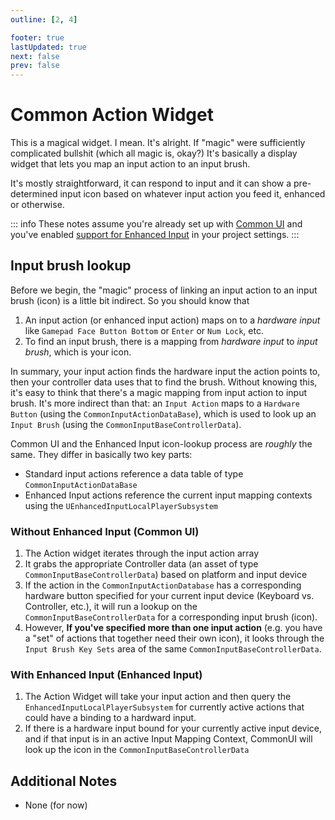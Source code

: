 ```yaml
---
outline: [2, 4]

footer: true
lastUpdated: true
next: false
prev: false
---
```


# Common Action Widget
This is a magical widget. I mean. It's alright. If "magic" were sufficiently complicated bullshit (which all magic is, okay?) It's basically a display widget that lets you map an input action to an input brush.

It's mostly straightforward, it can respond to input and it can show a pre-determined input icon based on whatever input action you feed it, enhanced or otherwise.

::: info
These notes assume you're already set up with [Common UI](https://dev.epicgames.com/documentation/en-us/unreal-engine/common-ui-quickstart-guide-for-unreal-engine) and you've enabled [support for Enhanced Input](https://dev.epicgames.com/documentation/en-us/unreal-engine/using-commonui-with-enhnaced-input-in-unreal-engine) in your project settings.
:::

## Input brush lookup
Before we begin, the "magic" process of linking an input action to an input brush (icon) is a little bit indirect. So you should know that
1. An input action (or enhanced input action) maps on to a _hardware input_ like `Gamepad Face Button Bottom` or `Enter` or `Num Lock`, etc. 
2. To find an input brush, there is a mapping from _hardware input_ to _input brush_, which is your icon. 

In summary, your input action finds the hardware input the action points to, then your controller data uses that to find the brush. Without knowing this, it's easy to think that there's a magic
mapping from input action to input brush. It's more indirect than that: an `Input Action` maps to a `Hardware Button` (using the `CommonInputActionDataBase`), which is used to look up an `Input Brush` (using the `CommonInputBaseControllerData`).


Common UI and the Enhanced Input icon-lookup process are _roughly_ the same. They differ in basically two key parts:

- Standard input actions reference a data table of type `CommonInputActionDataBase`
- Enhanced Input actions reference the current input mapping contexts using the `UEnhancedInputLocalPlayerSubsystem`

### Without Enhanced Input (Common UI)
1. The Action widget iterates through the input action array
2. It grabs the appropriate Controller data (an asset of type `CommonInputBaseControllerData`) based on platform and input device
3. If the action in the `CommonInputActionDatabase` has a corresponding hardware button specified for your current input device (Keyboard vs. Controller, etc.), it will run a lookup on the  `CommonInputBaseControllerData` for a corresponding input brush (icon).
4. However, **If you've specified more than one input action** (e.g. you have a "set" of actions that together need their own icon), it looks through the `Input Brush Key Sets` area of the same `CommonInputBaseControllerData`.

### With Enhanced Input (Enhanced Input)
1. The Action Widget will take your input action and then query the `EnhancedInputLocalPlayerSubsystem` for currently active actions that could have a binding to a hardward input.
2. If there is a hardware input bound for your currently active input device, and if that input is in an active Input Mapping Context, CommonUI will look up the icon in the `CommonInputBaseControllerData`

## Additional Notes
- None (for now)





